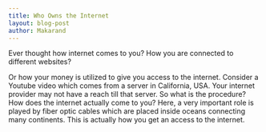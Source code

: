 ```yaml
---
title: Who Owns the Internet
layout: blog-post
author: Makarand
---
```

Ever thought how internet comes to you? How you are connected to different websites?

Or how your money is utilized to give you access to the internet. Consider a Youtube video which comes from a server in California, USA. Your internet provider may not have a reach till that server. So what is the procedure? How does the internet actually come to you? Here, a very important role is played by fiber optic cables which are placed inside oceans connecting many continents. This is actually how you get an access to the internet.
